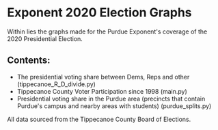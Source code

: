 # Exponent 2020 Election Graphs

Within lies the graphs made for the Purdue Exponent's coverage of the 2020 Presidential Election.

## Contents:

* The presidential voting share between Dems, Reps and other (tippecanoe_R_D_divide.py)
* Tippecanoe County Voter Participation since 1998 (main.py)
* Presidential voting share in the Purdue area (precincts that contain Purdue's campus and nearby areas with students) (purdue_splits.py)

All data sourced from the Tippecanoe County Board of Elections.